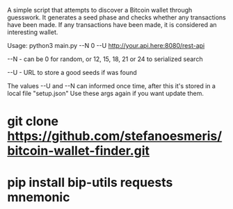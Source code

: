 A simple script that attempts to discover a Bitcoin wallet through guesswork.
It generates a seed phase and checks whether any transactions have been made.
If any transactions have been made, it is considered an interesting wallet.

Usage: python3 main.py --N 0 --U http://your.api.here:8080/rest-api

--N - can be 0 for random, or 12, 15, 18, 21 or 24 to serialized search

--U - URL to store a good seeds if was found

The values --U and --N can informed once time, after this it's stored in a local file "setup.json"
Use these args again if you want update them.

# git clone https://github.com/stefanoesmeris/bitcoin-wallet-finder.git
# pip install bip-utils requests mnemonic
